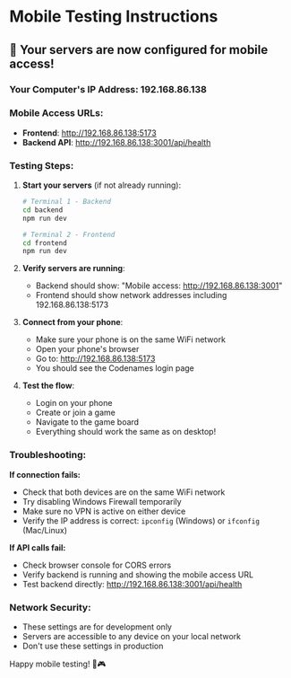 # Mobile Testing Instructions

## 🚀 Your servers are now configured for mobile access!

### Your Computer's IP Address: 192.168.86.138

### Mobile Access URLs:
- **Frontend**: http://192.168.86.138:5173
- **Backend API**: http://192.168.86.138:3001/api/health

### Testing Steps:

1. **Start your servers** (if not already running):
   ```bash
   # Terminal 1 - Backend
   cd backend
   npm run dev
   
   # Terminal 2 - Frontend  
   cd frontend
   npm run dev
   ```

2. **Verify servers are running**:
   - Backend should show: "Mobile access: http://192.168.86.138:3001"
   - Frontend should show network addresses including 192.168.86.138:5173

3. **Connect from your phone**:
   - Make sure your phone is on the same WiFi network
   - Open your phone's browser
   - Go to: http://192.168.86.138:5173
   - You should see the Codenames login page

4. **Test the flow**:
   - Login on your phone
   - Create or join a game
   - Navigate to the game board
   - Everything should work the same as on desktop!

### Troubleshooting:

**If connection fails:**
- Check that both devices are on the same WiFi network
- Try disabling Windows Firewall temporarily
- Make sure no VPN is active on either device
- Verify the IP address is correct: `ipconfig` (Windows) or `ifconfig` (Mac/Linux)

**If API calls fail:**
- Check browser console for CORS errors
- Verify backend is running and showing the mobile access URL
- Test backend directly: http://192.168.86.138:3001/api/health

### Network Security:
- These settings are for development only
- Servers are accessible to any device on your local network
- Don't use these settings in production

Happy mobile testing! 📱🎮
